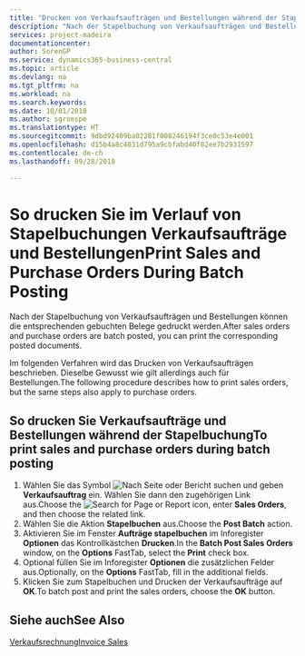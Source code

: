 ```yaml
---
title: "Drucken von Verkaufsaufträgen und Bestellungen während der Stapelbuchung"
description: "Nach der Stapelbuchung von Verkaufsaufträgen und Bestellungen können die entsprechenden gebuchten Belege gedruckt werden."
services: project-madeira
documentationcenter: 
author: SorenGP
ms.service: dynamics365-business-central
ms.topic: article
ms.devlang: na
ms.tgt_pltfrm: na
ms.workload: na
ms.search.keywords: 
ms.date: 10/01/2018
ms.author: sgroespe
ms.translationtype: HT
ms.sourcegitcommit: 9dbd92409ba02281f008246194f3ce0c53e4e001
ms.openlocfilehash: d15b4a8c4031d795a9cbfabd40f82ee7b2931597
ms.contentlocale: de-ch
ms.lasthandoff: 09/28/2018

---
```

# <a name="print-sales-and-purchase-orders-during-batch-posting"></a><span data-ttu-id="35807-103">So drucken Sie im Verlauf von Stapelbuchungen Verkaufsaufträge und Bestellungen</span><span class="sxs-lookup"><span data-stu-id="35807-103">Print Sales and Purchase Orders During Batch Posting</span></span>
<span data-ttu-id="35807-104">Nach der Stapelbuchung von Verkaufsaufträgen und Bestellungen können die entsprechenden gebuchten Belege gedruckt werden.</span><span class="sxs-lookup"><span data-stu-id="35807-104">After sales orders and purchase orders are batch posted, you can print the corresponding posted documents.</span></span>  

<span data-ttu-id="35807-105">Im folgenden Verfahren wird das Drucken von Verkaufsaufträgen beschrieben. Dieselbe Gewusst wie gilt allerdings auch für Bestellungen.</span><span class="sxs-lookup"><span data-stu-id="35807-105">The following procedure describes how to print sales orders, but the same steps also apply to purchase orders.</span></span>  

## <a name="to-print-sales-and-purchase-orders-during-batch-posting"></a><span data-ttu-id="35807-106">So drucken Sie Verkaufsaufträge und Bestellungen während der Stapelbuchung</span><span class="sxs-lookup"><span data-stu-id="35807-106">To print sales and purchase orders during batch posting</span></span>  

1.  <span data-ttu-id="35807-107">Wählen Sie das Symbol ![Nach Seite oder Bericht suchen](../../media/ui-search/search_small.png "Nach Seite oder Bericht suchen") und geben **Verkaufsauftrag** ein. Wählen Sie dann den zugehörigen Link aus.</span><span class="sxs-lookup"><span data-stu-id="35807-107">Choose the ![Search for Page or Report](../../media/ui-search/search_small.png "Search for Page or Report icon") icon, enter **Sales Orders**, and then choose the related link.</span></span>  
2.  <span data-ttu-id="35807-108">Wählen Sie die Aktion **Stapelbuchen** aus.</span><span class="sxs-lookup"><span data-stu-id="35807-108">Choose the **Post Batch** action.</span></span>  
3.  <span data-ttu-id="35807-109">Aktivieren Sie im Fenster **Aufträge stapelbuchen** im Inforegister **Optionen** das Kontrollkästchen **Drucken**.</span><span class="sxs-lookup"><span data-stu-id="35807-109">In the **Batch Post Sales Orders** window, on the **Options** FastTab, select the **Print** check box.</span></span>  
4.  <span data-ttu-id="35807-110">Optional füllen Sie im Inforegister **Optionen** die zusätzlichen Felder aus.</span><span class="sxs-lookup"><span data-stu-id="35807-110">Optionally, on the **Options** FastTab, fill in the additional fields.</span></span>  
5.  <span data-ttu-id="35807-111">Klicken Sie zum Stapelbuchen und Drucken der Verkaufsaufträge auf **OK**.</span><span class="sxs-lookup"><span data-stu-id="35807-111">To batch post and print the sales orders, choose the **OK** button.</span></span>  

## <a name="see-also"></a><span data-ttu-id="35807-112">Siehe auch</span><span class="sxs-lookup"><span data-stu-id="35807-112">See Also</span></span>  
[<span data-ttu-id="35807-113">Verkaufsrechnung</span><span class="sxs-lookup"><span data-stu-id="35807-113">Invoice Sales</span></span>](../../sales-how-invoice-sales.md)

